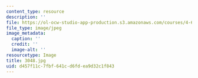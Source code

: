 ```yaml
---
content_type: resource
description: ''
file: https://ol-ocw-studio-app-production.s3.amazonaws.com/courses/4-614-religious-architecture-and-islamic-cultures-fall-2002/d457f11c7fbf641cd6fdea9d32c1f843_3048.jpg
file_type: image/jpeg
image_metadata:
  caption: ''
  credit: ''
  image-alt: ''
resourcetype: Image
title: 3048.jpg
uid: d457f11c-7fbf-641c-d6fd-ea9d32c1f843
---
```

